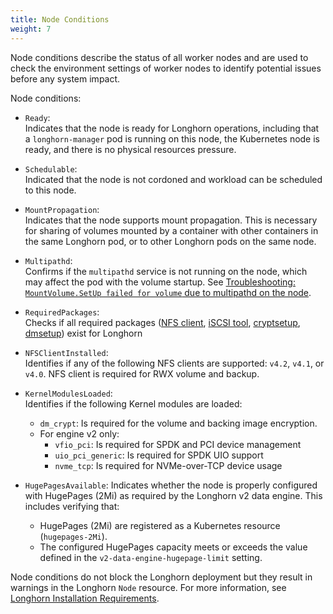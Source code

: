 ```yaml
---
title: Node Conditions
weight: 7
---
```


Node conditions describe the status of all worker nodes and are used to check the environment settings of worker nodes to identify potential issues before any system impact.

Node conditions:

- `Ready`:  
  Indicates that the node is ready for Longhorn operations, including that a `longhorn-manager` pod is running on this node, the Kubernetes node is ready, and there is no physical resources pressure.  

- `Schedulable`:  
  Indicated that the node is not cordoned and workload can be scheduled to this node.

- `MountPropagation`:  
  Indicates that the node supports mount propagation. This is necessary for sharing of volumes mounted by a container with other containers in the same Longhorn pod, or to other Longhorn pods on the same node.  

- `Multipathd`:  
  Confirms if the `multipathd` service is not running on the node, which may affect the pod with the volume startup. See [Troubleshooting: `MountVolume.SetUp failed for volume` due to multipathd on the node](../../../../../kb/troubleshooting-volume-with-multipath).  

- `RequiredPackages`:  
  Checks if all required packages ([NFS client](../../../deploy/install/#installing-nfsv4-client), [iSCSI tool](../../../deploy/install/#installing-open-iscsi), [cryptsetup](../../../deploy/install/#installing-cryptsetup-and-luks), [dmsetup](../../../deploy/install/#installing-device-mapper-userspace-tool)) exist for Longhorn  

- `NFSClientInstalled`:  
  Identifies if any of the following NFS clients are supported: `v4.2`, `v4.1`, or `v4.0`. NFS client is required for RWX volume and backup.  

- `KernelModulesLoaded`:  
  Identifies if the following Kernel modules are loaded:
  - `dm_crypt`: Is required for the volume and backing image encryption.  
  - For engine v2 only:
    - `vfio_pci`: Is required for SPDK and PCI device management
    - `uio_pci_generic`: Is required for SPDK UIO support
    - `nvme_tcp`: Is required for NVMe-over-TCP device usage

- `HugePagesAvailable`:
  Indicates whether the node is properly configured with HugePages (2Mi) as required by the Longhorn v2 data engine. This includes verifying that:
  - HugePages (2Mi) are registered as a Kubernetes resource (`hugepages-2Mi`).
  - The configured HugePages capacity meets or exceeds the value defined in the `v2-data-engine-hugepage-limit` setting.

Node conditions do not block the Longhorn deployment but they result in warnings in the Longhorn `Node` resource.
For more information, see [Longhorn Installation Requirements](../../../deploy/install/#installation-requirements).

